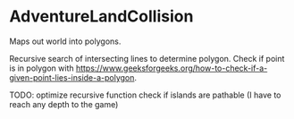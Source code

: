 # AdventureLandCollision
Maps out world into polygons.

Recursive search of intersecting lines to determine polygon. Check if point is in polygon with https://www.geeksforgeeks.org/how-to-check-if-a-given-point-lies-inside-a-polygon.

TODO:
  optimize recursive function
  check if islands are pathable (I have to reach any depth to the game)
